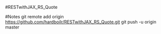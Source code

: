 #RESTwithJAX_RS_Quote

#Notes
git remote add origin https://github.com/hardboilr/RESTwithJAX_RS_Quote.git
git push -u origin master